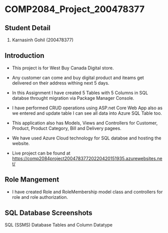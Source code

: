 # COMP2084_Project_200478377

## Student Detail

 1. Karnasinh Gohil (200478377)

 ## Introduction
 - This project is for West Buy Canada Digital store.
 - Any customer can come and buy digital product and iteams get delivered on their address withing next 5 days.
 
 - In this Assignment I have created 5 Tables with 5 Columns in SQL databse throught migration via Package Manager Console.
 - I have performed CRUD operations using ASP.net Core Web App also as we entered and update table I can see all data into Azure SQL Table too.
 - This application also has Models, Views and Controllers for Customer, Product, Product Category, Bill and Delivery pagees.
 
 - We have used Azure Cloud technology for SQL databse and hosting the website.
 - Live project can be found at https://comp2084project20047837720220420151935.azurewebsites.net/

 ## Role Mangement
 - I have created Role and RoleMembership model class and controllers for role and role authorization.

## SQL Database Screenshots

SQL (SSMS) Database Tables and Column Datatype

